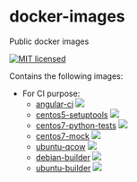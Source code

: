 # docker-images
Public docker images


[![MIT licensed](https://img.shields.io/badge/license-MIT-blue.svg)](https://tldrlegal.com/license/mit-license#summary)

Contains the following images:
* For CI purpose:
  * [angular-ci](angular-ci/) [![](https://images.microbadger.com/badges/image/viveris/angular-ci.svg)](https://microbadger.com/images/viveris/angular-ci "Get your own image badge on microbadger.com")
  * [centos5-setuptools](centos5-setuptools/) [![](https://images.microbadger.com/badges/image/viveris/centos5-setuptools.svg)](https://microbadger.com/images/viveris/centos5-setuptools "Get your own image badge on microbadger.com")
  * [centos7-python-tests](centos7-python-tests/) [![](https://images.microbadger.com/badges/image/viveris/centos7-python-tests.svg)](https://microbadger.com/images/viveris/centos7-python-tests "Get your own image badge on microbadger.com")
  * [centos7-mock](centos7-mock/) [![](https://images.microbadger.com/badges/image/viveris/centos7-mock.svg)](https://microbadger.com/images/viveris/centos7-mock "Get your own image badge on microbadger.com")
  * [ubuntu-qcow](ubuntu-qcow/) [![](https://images.microbadger.com/badges/image/viveris/ubuntu-qcow.svg)](https://microbadger.com/images/viveris/ubuntu-qcow "Get your own image badge on microbadger.com")
  * [debian-builder](debian-builder/) [![](https://images.microbadger.com/badges/image/viveris/debian-builder.svg)](https://microbadger.com/images/viveris/debian-builder "Get your own image badge on microbadger.com")
  * [ubuntu-builder](ubuntu-builder/) [![](https://images.microbadger.com/badges/image/viveris/ubuntu-builder.svg)](https://microbadger.com/images/viveris/ubuntu-builder "Get your own image badge on microbadger.com")
